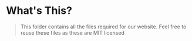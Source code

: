# What's This?

> This folder contains all the files required for our website.
> Feel free to reuse these files as these are MIT licensed